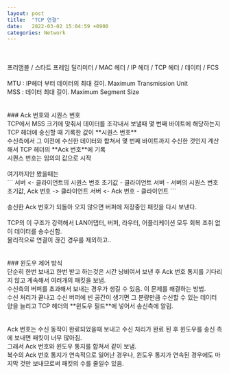 ```yaml
---
layout: post
title:  "TCP 연결"
date:   2022-03-02 15:04:59 +0900
categories: Network
---
```


<br>
<br>
프리앰블 / 스타트 프레임 딜리미터 / MAC 헤더 / IP 헤더 / TCP 헤더 / 데이터 / FCS <br>

<br>
MTU : IP헤더 부터 데이터의 최대 길이. Maximum Transmission Unit <br>
MSS : 데이터 최대 길이. Maximum Segment Size <br>
<br>
<br>
### Ack 번호와 시퀀스 번호
<br>
TCP에서 MSS 크기에 맞춰서 데이터를 조각내서 보낼때 몇 번째 바이트에 해당하는지 TCP 헤더에 송신할 때 기록한 값이 **시퀀스 번호** <br>
수신측에서 그 이전에 수신한 데이터와 합쳐서 몇 번째 바이트까지 수신한 것인지 계산해서 TCP 헤더의 **Ack 번호**에 기록 <br>
시퀀스 번호는 임의의 값으로 시작 <br>
<br>
여기까지만 봤을때는 <br>
```
서버 <- 클라이언트의 시퀀스 번호 초기값      - 클라이언트
서버  - 서버의 시퀀스 번호 초기값, Ack 번호 -> 클라이언트
서버 <-           Ack 번호                 - 클라이언트
```
<br>
<br>
송신한 Ack 번호가 되돌아 오지 않으면 버퍼에 저장중인 패킷을 다시 보낸다. <br>
<br>
TCP의 이 구조가 강력해서 LAN어댑터, 버퍼, 라우터, 어플리케이션 모두 회복 조취 없이 데이터를 송수신함. <br>
물리적으로 연결이 끊긴 경우를 제외하고.. <br>
<br>
<br>
### 윈도우 제어 방식
<br>
단순히 한번 보내고 한번 받고 하는것은 시간 낭비여서 보낸 후 Ack 번호 통지를 기다리지 않고 계속해서 여러개의 패킷을 보냄. <br>
수신측의 버퍼를 초과해서 보내는 경우가 생길 수 있음. 이 문제를 해결하는 방법. <br>
수신 처리가 끝나고 수신 버퍼에 빈 공간이 생기면 그 분량만큼 수신할 수 있는 데이터 양을 늘리고 TCP 헤더의 **윈도우 필드**에 넣어서 송신측에 알림. <br>
<br>
<br>
Ack 번호는 수신 동작이 완료되었을때 보내고 수신 처리가 완료 된 후 윈도우를 송신 측에 보내면 패킷이 너무 많아짐. <br>
그래서 Ack 번호와 윈도우 통지를 합쳐서 같이 보냄. <br>
복수의 Ack 번호 통지가 연속적으로 일어난 경우나, 윈도우 통지가 연속된 경우에도 마지막 것만 보내므로써 패킷의 수를 줄일수 있음. <br>
<br>
